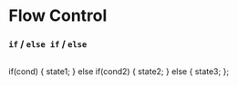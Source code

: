 # Flow Control

### `if` / `else if` / `else`
>```
if(cond) {
    state1;
} else if(cond2) {
    state2;
} else {
    state3;
};
```